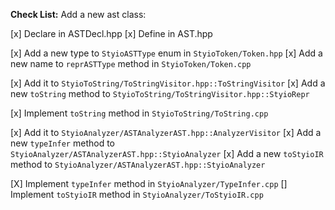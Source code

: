 __Check List:__ Add a new ast class: 

[x] Declare in ASTDecl.hpp
[x] Define in AST.hpp

[x] Add a new type to `StyioASTType` enum in `StyioToken/Token.hpp`
[x] Add a new name to `reprASTType` method in `StyioToken/Token.cpp`

[x] Add it to `StyioToString/ToStringVisitor.hpp::ToStringVisitor`
[x] Add a new `toString` method to `StyioToString/ToStringVisitor.hpp::StyioRepr`

[x] Implement `toString` method in `StyioToString/ToString.cpp`

[x] Add it to `StyioAnalyzer/ASTAnalyzerAST.hpp::AnalyzerVisitor`
[x] Add a new `typeInfer` method to `StyioAnalyzer/ASTAnalyzerAST.hpp::StyioAnalyzer`
[x] Add a new `toStyioIR` method to `StyioAnalyzer/ASTAnalyzerAST.hpp::StyioAnalyzer`

[X] Implement `typeInfer` method in `StyioAnalyzer/TypeInfer.cpp`
[] Implement `toStyioIR` method in `StyioAnalyzer/ToStyioIR.cpp`